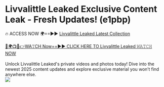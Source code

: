 # Livvalittle Leaked Exclusive Content Leak - Fresh Updates! (e1pbp)

🔥 ACCESS NOW 🌍==►► <a href="https://tinyurl.com/kvy9nzfs" rel="nofollow">Livvalittle Leaked Latest Collection</a>
<br><br>
[🔴🌍📺📱👉WA𝚃CH Now==►► CLICK HERE TO Livvalittle Leaked 𝚆𝙰𝚃𝙲𝙷 NOW](https://tinyurl.com/kvy9nzfs)
<br><br>
Unlock Livvalittle Leaked's private videos and photos today! Dive into the newest 2025 content updates and explore exclusive material you won’t find anywhere else.
<br>
<a href="https://tinyurl.com/kvy9nzfs" rel="nofollow" data-target="animated-image.originalLink"><img src="https://camo.githubusercontent.com/8a4f000d20f83aca3bf7ec5f350d767afa0574a8a352519fd8cfa583a6f93a33/68747470733a2f2f692e696d6775722e636f6d2f644a486b345a712e676966" data-canonical-src="https://i.imgur.com/dJHk4Zq.gif" style="max-width: 100%; display: inline-block;" data-target="animated-image.originalImage"></a>
<br>
